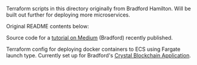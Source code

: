 Terraform scripts in this directory originally from Bradford Hamilton. Will be built out further for deploying more microservices.

Original README contents below:

Source code for a [tutorial on Medium](https://medium.com/@bradford_hamilton/deploying-containers-on-amazons-ecs-using-fargate-and-terraform-part-2-2e6f6a3a957f) (Bradford) recently published.

Terraform config for deploying docker containers to ECS using Fargate launch type. Currently set up for Bradford's [Crystal Blockchain Application](https://github.com/bradford-hamilton/crystal-blockchain).
